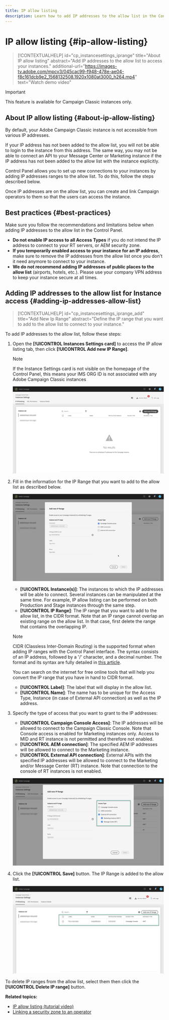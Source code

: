 ```yaml
---
title: IP allow listing
description: Learn how to add IP addresses to the allow list in the Control Panel for instance access
---
```


# IP allow listing {#ip-allow-listing}

>[!CONTEXTUALHELP]
>id="cp_instancesettings_iprange"
>title="About IP allow listing"
>abstract="Add IP addresses to the allow list to access your instances."
>additional-url="https://images-tv.adobe.com/mpcv3/045cac99-f948-478e-ae04-f8c161dcb9e2_1568132508.1920x1080at3000_h264.mp4" text="Watch demo video"

>[!IMPORTANT]
>
>This feature is available for Campaign Classic instances only.

## About IP allow listing {#about-ip-allow-listing}

By default, your Adobe Campaign Classic instance is not accessible from various IP addresses.

If your IP address has not been added to the allow list, you will not be able to login to the instance from this address. The same way, you may not be able to connect an API to your Message Center or Marketing instance if the IP address has not been added to the allow list with the instance explicitly.

Control Panel allows you to set up new connections to your instances by adding IP addresses ranges to the allow list. To do this, follow the steps described below.

Once IP addresses are on the allow list, you can create and link Campaign operators to them so that the users can access the instance.

## Best practices {#best-practices}

Make sure you follow the recommendations and limitations below when adding IP addresses to the allow list in the Control Panel.

* **Do not enable IP access to all Access Types** if you do not intend the IP address to connect to your RT servers, or AEM security zone.
* **If you temporarily enabled access to your instance for an IP address**, make sure to remove the IP addresses from the allow list once you don't it need anymore to connect to your instance.
* **We do not recommend adding IP addresses of public places to the allow list** (airports, hotels, etc.). Please use your company VPN address to keep your instance secure at all times.

## Adding IP addresses to the allow list for Instance access {#adding-ip-addresses-allow-list}

>[!CONTEXTUALHELP]
>id="cp_instancesettings_iprange_add"
>title="Add New Ip Range"
>abstract="Define the IP range that you want to add to the allow list to connect to your instance."

To add IP addresses to the allow list, follow these steps:

1. Open the **[!UICONTROL Instances Settings card]** to access the IP allow listing tab, then click **[!UICONTROL Add new IP Range]**.

    >[!NOTE]
    >
    >If the Instance Settings card is not visible on the homepage of the Control Panel, this means your IMS ORG ID is not associated with any Adobe Campaign Classic instances

    ![](assets/ip_whitelist_list1.png)

1. Fill in the information for the IP Range that you want to add to the allow list as described below.

    ![](assets/ip_whitelist_add1.png)

    * **[!UICONTROL Instance(s)]**: The instances to which the IP addresses will be able to connect. Several instances can be manipulated at the same time. For example, IP allow listing can be performed on both Production and Stage instances through the same step.
    * **[!UICONTROL IP Range]**: The IP range that you want to add to the allow list, in the CIDR format. Note that an IP range cannot overlap an existing range on the allow list. In that case, first delete the range that contains the overlapping IP.

    >[!NOTE]
    >
    >CIDR (Classless Inter-Domain Routing) is the supported format when adding IP ranges with the Control Panel interface. The syntax consists of an IP address, followed by a '/' character, and a decimal number. The format and its syntax are fully detailed in [this article](https://whatismyipaddress.com/cidr).
    >
    >You can search on the internet for free online tools that will help you convert the IP range that you have in hand to CIDR format.

    * **[!UICONTROL Label]**: The label that will display in the allow list.
    * **[!UICONTROL Name]**: The name has to be unique for the Access Type, Instance (in case of External API connection) as well as the IP address.

1. Specify the type of access that you want to grant to the IP addresses:

    * **[!UICONTROL Campaign Console Access]**: The IP addresses will be allowed to connect to the Campaign Classic Console. Note that Console access is enabled for Marketing instances only. Access to MID and RT instance is not permitted and therefore not enabled.
    * **[!UICONTROL AEM connection]**: The specified AEM IP addresses will be allowed to connect to the Marketing instance.
    * **[!UICONTROL External API connection]**: External APIs with the specified IP addresses will be allowed to connect to the Marketing and/or Message Center (RT) instance. Note that connection to the console of RT instances is not enabled.

    ![](assets/ip_whitelist_acesstype.png)

1. Click the **[!UICONTROL Save]** button. The IP Range is added to the allow list.

    ![](assets/ip_whitelist_added.png)

To delete IP ranges from the allow list, select them then click the **[!UICONTROL Delete IP range]** button.

**Related topics:**
* [IP allow listing (tutorial video)](https://docs.adobe.com/content/help/en/campaign-learn/campaign-classic-tutorials/administrating/control-panel-acc/ip-whitelisting.html)
* [Linking a security zone to an operator](https://docs.campaign.adobe.com/doc/AC/en/INS_Additional_configurations_Configuring_Campaign_server.html#Linking_a_security_zone_to_an_operator)
